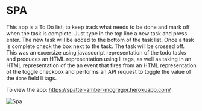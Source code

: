 # SPA

This app is a To Do list, to keep track what needs to be done and mark off when the task is complete.  Just type in the top line a new task and press enter.  The new task will be added to the bottom of the task list.  Once a task is complete check the box next to the task.  The task will be crossed off.  This was an excersize using javasccript representation of the todo tasks and produces an HTML representation using li tags, as well as taking in an HTML representation of the an event that fires from an HTML representation of
 the toggle checkbox and  performs an API request to toggle the value of the `done` field li tags.

To view the app: https://spatter-amber-mcgregor.herokuapp.com/

![Spa](https://user-images.githubusercontent.com/34463810/65834734-e107d400-e292-11e9-9be2-9476cd7bca5c.png)

